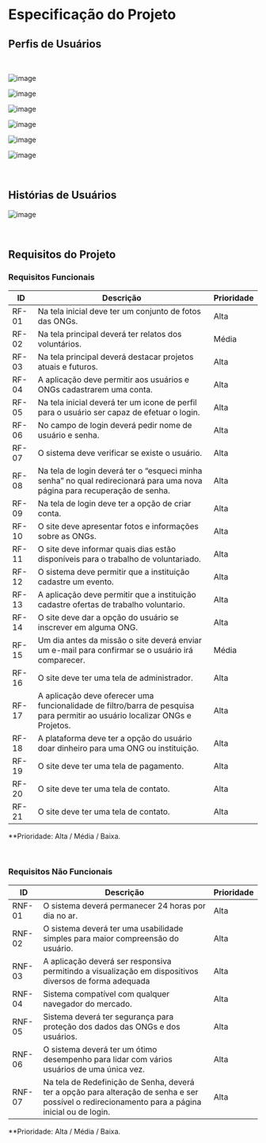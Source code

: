 # Especificação do Projeto

## Perfis de Usuários

<br>

![image](https://github.com/ICEI-PUC-Minas-PMV-ADS/pmv-ads-2024-1-e1-proj-web-t11-pmv-ads-2024-1-e1-projetovat/assets/165384143/c8bf1665-0f5e-4a37-9318-d80b7b0c0110)

![image](https://github.com/ICEI-PUC-Minas-PMV-ADS/pmv-ads-2024-1-e1-proj-web-t11-pmv-ads-2024-1-e1-projetovat/assets/165384143/d9294c3e-0258-43a7-9e2b-42ad0584b03e)

![image](https://github.com/ICEI-PUC-Minas-PMV-ADS/pmv-ads-2024-1-e1-proj-web-t11-pmv-ads-2024-1-e1-projetovat/assets/165384143/c71a704a-9549-467b-bcf3-268570ac1799)

![image](https://github.com/ICEI-PUC-Minas-PMV-ADS/pmv-ads-2024-1-e1-proj-web-t11-pmv-ads-2024-1-e1-projetovat/assets/165384143/fc32943c-d67b-4be9-81c9-98b0c193cf62)

![image](https://github.com/ICEI-PUC-Minas-PMV-ADS/pmv-ads-2024-1-e1-proj-web-t11-pmv-ads-2024-1-e1-projetovat/assets/165384143/2fc70680-22ab-4df5-9142-abb3c4678596)

![image](https://github.com/ICEI-PUC-Minas-PMV-ADS/pmv-ads-2024-1-e1-proj-web-t11-pmv-ads-2024-1-e1-projetovat/assets/165384143/f1c5ae60-97e3-459a-8879-de471f7529c6)

<br>

## Histórias de Usuários

![image](https://github.com/ICEI-PUC-Minas-PMV-ADS/pmv-ads-2024-1-e1-proj-web-t11-pmv-ads-2024-1-e1-projetovat/assets/165384143/6864751f-93d6-42fb-9796-086d05420aea)

<br>

## Requisitos do Projeto


### Requisitos Funcionais


|   ID  |           Descrição             | Prioridade |
|-------|---------------------------------|----|
| RF-01 | Na tela inicial deve ter um conjunto de fotos das ONGs. | Alta  | 
| RF-02 |  Na tela principal deverá ter relatos dos voluntários.  | Média |
| RF-03 |  Na tela principal deverá destacar projetos atuais e futuros. | Alta  | 
| RF-04 |  A aplicação deve permitir aos usuários e ONGs cadastrarem uma conta. | Alta  | 
| RF-05 | Na tela inicial deverá ter um icone de perfil para o usuário ser capaz de efetuar o login. | Alta  | 
| RF-06 | No campo de login deverá pedir nome de usuário e senha. | Alta  |
| RF-07 | O sistema deve verificar se existe o usuário. | Alta  | 
| RF-08 | Na tela de login deverá ter o “esqueci minha senha” no qual redirecionará para uma nova página para recuperação de senha.| Alta  | 
| RF-09 | Na tela de login deve ter a opção de criar conta.  | Alta  |
| RF-10 | O site deve apresentar fotos e informações sobre as ONGs. | Alta  | 
| RF-11 | O site deve informar quais dias estão disponíveis para o trabalho de voluntariado. | Alta  |
| RF-12 | O sistema deve permitir que a instituição cadastre um evento. | Alta  | 
| RF-13 | A aplicação deve permitir que a instituição cadastre ofertas de trabalho voluntario. | Alta  | 
| RF-14 | O site deve dar a opção do usuário se inscrever em alguma ONG. | Alta  |
| RF-15 | Um dia antes da missão o site deverá enviar um e-mail para confirmar se o usuário irá comparecer. | Média | 
| RF-16 | O site deve ter uma tela de administrador. | Alta | 
| RF-17 |A aplicação deve oferecer uma funcionalidade de filtro/barra de pesquisa para permitir ao usuário localizar ONGs e Projetos.| Alta  |
| RF-18 | A plataforma deve ter a opção do usuário doar dinheiro para uma ONG ou instituição. | Alta  | 
| RF-19 | O site deve ter uma tela de pagamento. | Alta |
| RF-20 | O site deve ter uma tela de contato. | Alta |
| RF-21 | O site deve ter uma tela de contato. | Alta |

**Prioridade: Alta / Média / Baixa. 

<br>

### Requisitos Não Funcionais


|ID    | Descrição                | Prioridade |
|--------|---------------------------------|----|
| RNF-01 |  O sistema deverá permanecer 24 horas por dia no ar. | Alta   | 
| RNF-02 |  O sistema deverá ter uma usabilidade simples para maior compreensão do usuário. | Alta   |                  
| RNF-03 |  A aplicação deverá ser responsiva permitindo a visualização em dispositivos diversos de forma adequada | Alta   | 
| RNF-04  | Sistema compatível com qualquer navegador do mercado.                     | Alta   |
| RNF-05| Sistema deverá ter segurança para proteção dos dados das ONGs e dos usuários. | Alta   |
| RNF-06| O sistema deverá ter um ótimo desempenho para lidar com vários usuários de uma única vez. | Alta   |
| RNF-07| Na tela de Redefinição de Senha, deverá ter a opção para alteração de senha e ser possível o redirecionamento para a página inicial ou de login. | Alta   |





**Prioridade: Alta / Média / Baixa. 

